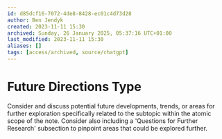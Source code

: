 ```yaml
---
id: d85dcf16-7072-4de8-8428-ec01c4d73d28
author: Ben Jendyk
created: 2023-11-11 15:30
archived: Sunday, 26 January 2025, 05:37:16 UTC+01:00
last_modified: 2023-11-11 15:30
aliases: []
tags: [access/archived, source/chatgpt]
---
```


# Future Directions Type

Consider and discuss potential future developments, trends, or areas for further exploration specifically related to the subtopic within the atomic scope of the note. Consider also including a 'Questions for Further Research' subsection to pinpoint areas that could be explored further.
